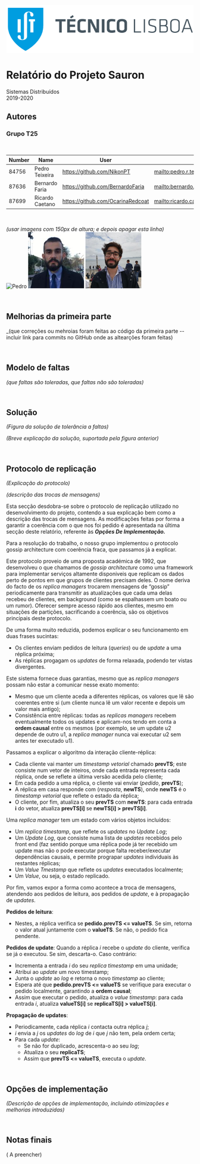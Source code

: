 ![IST Lgo](IST_C_RGB_POS.png "IST Logo")

# **Relatório do Projeto Sauron**

Sistemas Distribuídos<br>2019-2020

## **Autores** 
### **Grupo T25** 

<br>

| Number | Name              | User                                 | Email                                              |
|--------|-------------------|--------------------------------------|----------------------------------------------------|
| 84756  | Pedro Teixeira    | <https://github.com/NikonPT>         | <mailto:pedro.r.teixeria@tecnico.ulisboa.pt>       |
| 87636  | Bernardo Faria    | <https://github.com/BernardoFaria>   | <mailto:bernardo.faria@tecnico.ulisboa.pt>         |
| 87699  | Ricardo Caetano   | <https://github.com/OcarinaRedcoat>  | <mailto:ricardo.caetano.aleixo@tecnico.ulisboa.pt> |

<br>

*(usar imagens com 150px de altura; e depois apagar esta linha)*  
![Pedro](alice.png) ![Bernardo](87636.jpg) ![Ricardo](87699.png)

<br>

## **Melhorias da primeira parte**
_(que correções ou mehroias foram feitas ao código da primeira parte -- incluir link para commits no GitHub onde  as altearções foram feitas)

<br>

## **Modelo de faltas**

_(que faltas são toleradas, que faltas não são toleradas)_

<br>

## **Solução**

_(Figura da solução de tolerância a faltas)_

_(Breve explicação da solução, suportada pela figura anterior)_

<br>

## **Protocolo de replicação**

_(Explicação do protocolo)_

_(descrição das trocas de mensagens)_

Esta secção desdobra-se sobre o protocolo de replicação utilizado no desenvolvimento do projeto, contendo a sua explicação bem como a descrição das trocas de mensagens. As modificações feitas por forma a garantir a coerência com o que nos foi pedido é apresentada na última secção deste relatório, referente às **<i>Opções De Implementação.</i>**

Para a resolução do trabalho, o nosso grupo implementou o protocolo gossip architecture com coerência fraca, que passamos já a explicar.  

Este protocolo proveio de uma proposta académica de 1992, que desenvolveu o que chamamos de *gossip architecture* como uma framework para implementar serviços altamente disponiveis que replicam os dados perto de pontos em que grupos de clientes precisam deles. O nome deriva do facto de os *replica managers* trocarem mensagens de “gossip” periodicamente para transmitir as atualizações que cada uma delas recebeu de clientes, em background (como se espalhassem um boato ou um rumor). Oferecer sempre acesso rápido aos clientes, mesmo em situações de partições, sacrificando a coerência, são os objetivos principais deste protocolo.

De uma forma muito reduzida, podemos explicar o seu funcionamento em duas frases sucintas:  
* Os clientes enviam pedidos de leitura (*queries*) ou de *update* a uma réplica próxima;  
* As réplicas progagam os *updates* de forma relaxada, podendo ter vistas divergentes.   

Este sistema fornece duas garantias, mesmo que as *replica managers* possam não estar a comunicar nesse exato momento:
* Mesmo que um cliente aceda a diferentes réplicas, os valores que lê são coerentes entre si (um cliente nunca lê um valor recente e depois um valor mais antigo);
* Consistẽncia entre réplicas: todas as *replicas managers* recebem eventualmente todos os updates e aplicam-nos tendo em conta a **ordem causal** entre os mesmos (por exemplo, se um update u2 depende de outro u1, a *replica manager* nunca vai executar u2 sem antes ter executado u1).

Passamos a explicar o algoritmo da interação cliente-réplica:
* Cada cliente vai manter um *timestamp vetorial* chamado **prevTS**; este consiste num vetor de inteiros, onde cada entrada representa cada réplica, onde se reflete a última versão acedida pelo cliente;
* Em cada pedido a uma réplica, o cliente vai enviar (*pedido*, **prevTS**);
* A réplica em casa responde com (*resposta*, **newTS**), onde **newTS** é o *timestamp vetorial* que reflete o estado da réplica;
* O cliente, por fim, atualiza o seu **prevTS** com **newTS**: para cada entrada **i** do vetor, atualiza **prevTS[i]** se **newTS[i] > prevTS[i]**.

Uma *replica manager* tem um estado com vários objetos incluídos:
* Um *replica timestamp*, que reflete os *updates* no *Update Log*;
* Um *Update Log*, que consiste numa lista de *updates* recebidos pelo front end (faz sentido porque uma réplica pode já ter recebido um update mas não o pode executar porque falta receber/executar dependências causais, e permite prograpar *updates* individuais às restantes réplicas; 
* Um *Value Tmestamp* que reflete os *updates* executados localmente;
* Um *Value*, ou seja, o estado replicado.

Por fim, vamos expor a forma como acontece a troca de mensagens, atendendo aos pedidos de leitura, aos pedidos de *update*, e à propagação de *updates*. 

**Pedidos de leitura**:
* Nestes, a réplica verifica se **pedido.prevTS <= valueTS**. Se sim, retorna o valor atual juntamente com o **valueTS**. Se não, o pedido fica pendente.

**Pedidos de update**: Quando a réplica *i* recebe o *update* do cliente, verifica se já o executou. Se sim, descarta-o. Caso contrário:  
* Incrementa a entrada *i* do seu *replica timestamp* em uma unidade;  
* Atribui ao *update* um novo timestamp;  
* Junta o *update* ao *log* e retorna o novo *timestamp* ao cliente;  
* Espera até que **pedido.prevTS <= valueTS** se verifique para executar o pedido localmente, garantindo a **ordem causal**;  
* Assim que executar o pedido, atualiza o *value timestamp*: para cada entrada *i*, atualiza **valueTS[i]** se **replicaTS[i] > valueTS[i]**.      

**Propagação de updates**:       
* Periodicamente, cada réplica *i* contacta outra réplica *j*;  
* *i* envia a *j* os *updates* do *log* de *i* que *j* não tem, pela ordem certa;  
* Para cada *update*:  
    * Se não for duplicado, acrescenta-o ao seu *log*;  
    * Atualiza o seu **replicaTS**;  
    * Assim que **prevTS <= valueTS**, executa o *update*.  

<br>

## **Opções de implementação**

_(Descrição de opções de implementação, incluindo otimizações e melhorias introduzidas)_

<br>

## **Notas finais**

( A preencher)
